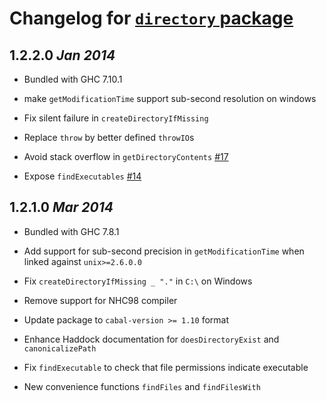 # Changelog for [`directory` package](http://hackage.haskell.org/package/directory)

## 1.2.2.0  *Jan 2014*

  * Bundled with GHC 7.10.1

  * make `getModificationTime` support sub-second resolution on windows

  * Fix silent failure in `createDirectoryIfMissing`

  * Replace `throw` by better defined `throwIO`s

  * Avoid stack overflow in `getDirectoryContents` [#17](https://github.com/haskell/directory/pull/17)

  * Expose `findExecutables` [#14](https://github.com/haskell/directory/issues/14)

## 1.2.1.0  *Mar 2014*

  * Bundled with GHC 7.8.1

  * Add support for sub-second precision in `getModificationTime` when
    linked against `unix>=2.6.0.0`

  * Fix `createDirectoryIfMissing _ "."` in `C:\` on Windows

  * Remove support for NHC98 compiler

  * Update package to `cabal-version >= 1.10` format

  * Enhance Haddock documentation for `doesDirectoryExist` and
    `canonicalizePath`

  * Fix `findExecutable` to check that file permissions indicate executable

  * New convenience functions `findFiles` and `findFilesWith`
